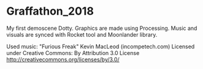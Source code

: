# Graffathon_2018

My first demoscene Dotty. 
Graphics are made using Processing. Music and visuals are synced with Rocket tool and Moonlander library.

Used music:
"Furious Freak" Kevin MacLeod (incompetech.com)
Licensed under Creative Commons: By Attribution 3.0 License
http://creativecommons.org/licenses/by/3.0/



